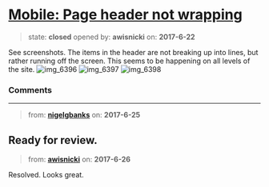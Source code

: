 # [Mobile: Page header not wrapping](https://github.com/livingstoneonline/livingstoneonline/issues/142)

> state: **closed** opened by: **awisnicki** on: **2017-6-22**

See screenshots. The items in the header are not breaking up into lines, but rather running off the screen. This seems to be happening on all levels of the site.
![img_6396](https://user-images.githubusercontent.com/12518623/27430073-c494d188-570c-11e7-8ea4-547b00261ce9.PNG)
![img_6397](https://user-images.githubusercontent.com/12518623/27430085-d3463ce4-570c-11e7-9e5a-6a6cdb377f7a.PNG)
![img_6398](https://user-images.githubusercontent.com/12518623/27430086-d3469b6c-570c-11e7-8e0c-82361538751a.PNG)




### Comments

---
> from: [**nigelgbanks**](https://github.com/livingstoneonline/livingstoneonline/issues/142#issuecomment-310923879) on: **2017-6-25**

Ready for review.
---
> from: [**awisnicki**](https://github.com/livingstoneonline/livingstoneonline/issues/142#issuecomment-311076266) on: **2017-6-26**

Resolved. Looks great.
